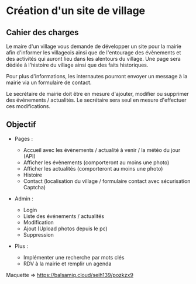 # Création d'un site de village

## Cahier des charges

Le maire d'un village vous demande de développer un site pour la mairie afin d'informer les villageois ainsi que de l'entourage des évènements et des activités qui auront lieu dans les alentours du village. Une page sera dédiée à l'histoire du village ainsi que des faits historiques.

Pour plus d'informations, les internautes pourront envoyer un message à la mairie via un formulaire de contact.

Le secrétaire de mairie doit être en mesure d'ajouter, modifier ou supprimer des événements / actualités. Le secrétaire sera seul en mesure d'effectuer ces modifications.

## Objectif 

- Pages : 
    - Accueil avec les évènements / actualité à venir / la météo du jour (API)
    - Afficher les évènements (comporteront au moins une photo)
    - Afficher les actualités (comporteront au moins une photo)
    - Histoire
    - Contact (localisation du village / formulaire contact avec sécurisation Captcha)

- Admin :
    - Login 
    - Liste des événements / actualités
    - Modification 
    - Ajout (Upload photos depuis le pc)
    - Suppression

- Plus : 
    - Implémenter une recherche par mots clés
    - RDV à la mairie et remplir un agenda

Maquette => https://balsamiq.cloud/seih139/pozkzx9
